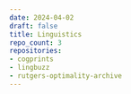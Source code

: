 ```yaml
---
date: 2024-04-02
draft: false
title: Linguistics
repo_count: 3
repositories:
- cogprints
- lingbuzz
- rutgers-optimality-archive
---
```



